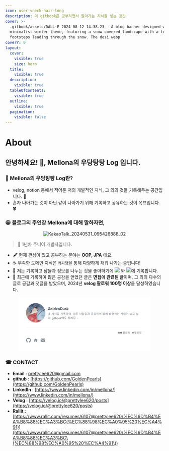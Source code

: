 ```yaml
---
icon: user-vneck-hair-long
description: 이 gitbook은 공부하면서 알아가는 지식을 넣는 공간
cover: >-
  .gitbook/assets/DALL·E 2024-08-12 14.38.23 - A blog banner designed with a
  minimalist winter theme, featuring a snow-covered landscape with a trail of
  footsteps leading through the snow. The desi.webp
coverY: 0
layout:
  cover:
    visible: true
    size: hero
  title:
    visible: true
  description:
    visible: true
  tableOfContents:
    visible: true
  outline:
    visible: true
  pagination:
    visible: false
---
```


# About

## 안녕하세요! 👋, Mellona의 우당탕탕  Log 입니다.

### 📌 Mellona의 우당탕탕  Log란?

* velog, notion 등에서 적어둔 저의 개발적인 지식, 그 외의 것들 기록해두는 공간입니다. 🐾
* 혼자 나아가는 것이 아닌 같이 나아가기 위해 기록하고 공유하는 것이 목표입니다. 🍀

### 😀 블로그의 주인장  Mellona에  대해 말하자면,

<div align="center">

<img src="https://github.com/user-attachments/assets/79379010-591b-4608-8fa7-ec1fec6d8840" alt="KakaoTalk_20240531_095426888_02" width="300">

</div>

> 🌱 1년차  주니어 개발자입니다.&#x20;

* &#x20;🖋 현재 관심이 있고 공부하는 분야는 **OOP, JPA** 에요.
* ☕ 부족한 도메인 지식은 `커피챗`을 통해 다양하게 채워 나가는 중입니다!
* 📝 저는 기록하고 남들과 정보를 나누는 것을 좋아하기에 [![](https://img.shields.io/badge/Velog-20C997?style=flat-square\&logo=Velog\&logoColor=white\&https://velog.io/@prettylee620)](https://velog.io/@prettylee620) 와 [![](https://img.shields.io/badge/Notion-000000?style=flat-square\&logo=Notion\&logoColor=white)](https://mellona.oopy.io/)에 기록합니다.
* 📌 최근에 기록하여 많은 공감을 얻었던 글은 **면접에 관련된 글**이며, 그 외의 다수의 글로 공감과 댓글을 받았으며, 2024년 **velog 팔로워 100명 이상**을 달성하였습니다.

<figure><img src=".gitbook/assets/image.png" alt=""><figcaption></figcaption></figure>

### ☎ CONTACT

* **Email** : prettylee620@gmail.com
* **github** : [https://github.com/GoldenPearls](https://github.com/GoldenPearls)
* **LinkedIn** : [https://www.linkedin.com/in/mellona/](https://www.linkedin.com/in/mellona/)
* **Velog** : [https://velog.io/@prettylee620/posts](https://velog.io/@prettylee620/posts)
* **Rallit :** [https://www.rallit.com/resumes/6107@prettylee620/%EC%9D%B4%EA%B8%88%EC%A3%BC(%EC%88%98%EC%A0%95%20%EC%A4%91)](https://www.rallit.com/resumes/6107@prettylee620/%EC%9D%B4%EA%B8%88%EC%A3%BC\(%EC%88%98%EC%A0%95%20%EC%A4%91\))
